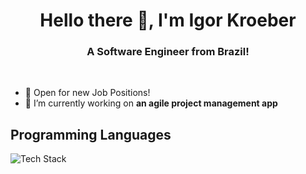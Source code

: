 <h1 align="center">Hello there 👋, I'm Igor Kroeber</h1>
<h3 align="center">A Software Engineer from Brazil!</h3>

<br/>

- 💼 Open for new Job Positions!
- 🔭 I’m currently working on **an agile project management app**

## Programming Languages
![Tech Stack](https://cardify.vercel.app/api/badges?border=false&borderColor=%23ddd&borderWidth=2&iconColor=&icons=csharp%2Ctypescript%2Cjavascript%2Cphp%2Cpython%2Cruby%2Cc%2Ccplusplus&preset=october-silenceiver&shadow=false&width=70)
